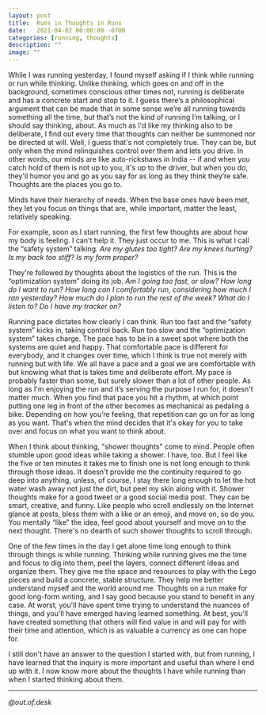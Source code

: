 ```yaml
---
layout: post
title:  Runs in Thoughts in Runs
date:   2021-04-02 00:00:00 -0700
categories: [running, thoughts]
description: ""
image: ""
---
```


While I was running yesterday, I found myself asking if I think while running or run while thinking. Unlike thinking, which goes on and off in the background, sometimes conscious other times not, running is deliberate and has a concrete start and stop to it. I guess there’s a philosophical argument that can be made that in some sense we’re all running towards something all the time, but that’s not the kind of running I’m talking, or I should say thinking, about. As much as I'd like my thinking also to be deliberate, I find out every time that thoughts can neither be summoned nor be directed at will. Well, I guess that's not completely true. They can be, but only when the mind relinquishes control over them and lets you drive. In other words, our minds are like auto-rickshaws in India -- if and when you catch hold of them is not up to you, it's up to the driver, but when you do, they'll humor you and go as you say for as long as they think they’re safe. Thoughts are the places you go to.

Minds have their hierarchy of needs. When the base ones have been met, they let you focus on things that are, while important, matter the least, relatively speaking.

For example, soon as I start running, the first few thoughts are about how my body is feeling. I can't help it. They just occur to me. This is what I call the “safety system” talking. *Are my glutes too tight? Are my knees hurting? Is my back too stiff? Is my form proper?*

They're followed by thoughts about the logistics of the run. This is the “optimization system” doing its job. *Am I going too fast, or slow? How long do I want to run? How long can I comfortably run, considering how much I ran yesterday? How much do I plan to run the rest of the week? What do I listen to? Do I have my tracker on?*

Running pace dictates how clearly I can think. Run too fast and the “safety system” kicks in, taking control back. Run too slow and the “optimization system” takes charge. The pace has to be in a sweet spot where both the systems are quiet and happy. That comfortable pace is different for everybody, and it changes over time, which I think is true not merely with running but with life. We all have a pace and a goal we are comfortable with but knowing what that is takes time and deliberate effort. My pace is probably faster than some, but surely slower than a lot of other people. As long as I'm enjoying the run and it’s serving the purpose I run for, it doesn't matter much. When you find that pace you hit a rhythm, at which point putting one leg in front of the other becomes as mechanical as pedaling a bike. Depending on how you’re feeling, that repetition can go on for as long as you want. That's when the mind decides that it's okay for you to take over and focus on what you want to think about.

When I think about thinking, "shower thoughts" come to mind. People often stumble upon good ideas while taking a shower. I have, too. But I feel like the five or ten minutes it takes me to finish one is not long enough to think through those ideas. It doesn't provide me the continuity required to go deep into anything, unless, of course, I stay there long enough to let the hot water wash away not just the dirt, but peel my skin along with it. Shower thoughts make for a good tweet or a good social media post. They can be smart, creative, and funny. Like people who scroll endlessly on the Internet glance at posts, bless them with a like or an emoji, and move on, so do you. You mentally “like” the idea, feel good about yourself and move on to the next thought. There's no dearth of such shower thoughts to scroll through.

One of the few times in the day I get alone time long enough to think through things is while running. Thinking while running gives me the time and focus to dig into them, peel the layers, connect different ideas and organize them. They give me the space and resources to play with the Lego pieces and build a concrete, stable structure. They help me better understand myself and the world around me. Thoughts on a run make for good long-form writing, and I say good because you stand to benefit in any case. At worst, you'll have spent time trying to understand the nuances of things, and you'll have emerged having learned something. At best, you'll have created something that others will find value in and will pay for with their time and attention, which is as valuable a currency as one can hope for.

I still don't have an answer to the question I started with, but from running, I have learned that the inquiry is more important and useful than where I end up with it. I now know more about the thoughts I have while running than when I started thinking about them.


---

*@out.of.desk*